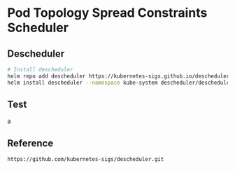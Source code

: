 # Pod Topology Spread Constraints Scheduler

## Descheduler

```bash
# Install descheduler
helm repo add descheduler https://kubernetes-sigs.github.io/descheduler/
helm install descheduler --namespace kube-system descheduler/descheduler
```

## Test

a

## Reference

```text
https://github.com/kubernetes-sigs/descheduler.git
```
